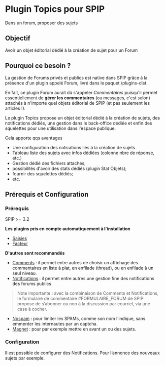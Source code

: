 # Plugin Topics pour SPIP
Dans un forum, proposer des sujets

## Objectif
Avoir un objet éditorial dédié à la création de sujet pour un Forum

## Pourquoi ce besoin ?
La gestion de Forums privés et publics est native dans SPIP grâce à la présence d'un plugin appelé Forum, livré dans le paquet /plugins-dist.

En fait, ce plugin Forum aurait dû s'appeler *Commentaires* puisqu'il permet essentiellement de **gérer les commentaires** (ou messages, c'est selon) attachés à n'importe quel objets éditorial de SPIP (et pas seulement les articles !).


Le plugin Topics propose un objet éditorial dédié à la création de sujets, des notifications dédiés, une gestion dans le back-office dédiée et enfin des squelettes pour une utilisation dans l'espace publique.

Cela apporte qqs avantages
* Une configuration des notications liés à la création de sujets
* Tableau liste des sujets avec infos dédiées (colonne nbre de réponse, etc.)
* Gestion dédié des fichiers attachés;
* possibilités d'avoir des stats dédiés (plugin Stat Objets);
* fournir des squelettes dédiés;
* etc.

## Prérequis et Configuration

### Prérequis
SPIP >= 3.2

**Les plugins pris en compte automatiquement à l'installation**
* [Saisies]()
* [Facteur]()

**D'autres sont recommandés**
* [Comments](https://contrib.spip.net/Comment-3-pour-SPIP-3) : il permet entre autres de choisir un affichage des commentaires en liste à plat, en enfilade (thread), ou en enfilade à un seul niveau.
* [Notifications](https://contrib.spip.net/Notifications) : il permet entre autres une gestion fine des notifications des forums publics.
> Note importante : avec la combinaison de Comments et Notifications, le formulaire de commentaire #FORMULAIRE_FORUM de SPIP propose de s’abonner ou non à la discussion par courriel, via une case à cocher.

* [Nospam](https://contrib.spip.net/NoSPAM) : pour limiter les SPAMs, comme son nom l’indique, sans emmerder les internautes par un captcha.
* [Magnet](https://contrib.spip.net/magnet) : pour par exemple mettre en avant un ou des sujets.



### Configuration
Il est possible de configurer des Notifications.
Pour l’annonce des nouveaux sujets par exemple.
